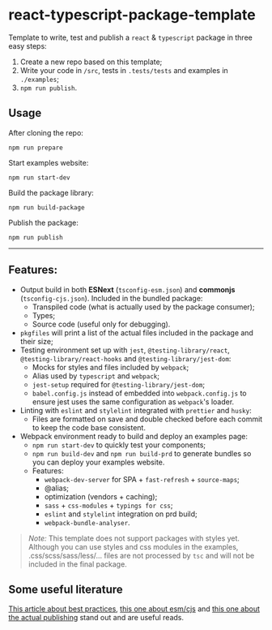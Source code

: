 # react-typescript-package-template

Template to write, test and publish a `react` &amp; `typescript` package in three easy steps:

1. Create a new repo based on this template;
2. Write your code in `/src`, tests in `.tests/tests` and examples in `./examples`;
3. `npm run publish`.

## Usage

After cloning the repo:

```
npm run prepare
```

Start examples website:

```
npm run start-dev
```

Build the package library:

```
npm run build-package
```

Publish the package:

```
npm run publish
```

---

## Features:

-   Output build in both **ESNext** (`tsconfig-esm.json`) and **commonjs** (`tsconfig-cjs.json`). Included in the bundled package:
    -   Transpiled code (what is actually used by the package consumer);
    -   Types;
    -   Source code (useful only for debugging).
-   `pkgfiles` will print a list of the actual files included in the package and their size;
-   Testing environment set up with `jest`, `@testing-library/react`, `@testing-library/react-hooks` and `@testing-library/jest-dom`:
    -   Mocks for styles and files included by `webpack`;
    -   Alias used by `typescript` and `webpack`;
    -   `jest-setup` required for `@testing-library/jest-dom`;
    -   `babel.config.js` instead of embedded into `webpack.config.js` to ensure jest uses the same configuration as `webpack`'s loader.
-   Linting with `eslint` and `stylelint` integrated with `prettier` and `husky`:
    -   Files are formatted on save and double checked before each commit to keep the code base consistent.
-   Webpack environment ready to build and deploy an examples page:
    -   `npm run start-dev` to quickly test your components;
    -   `npm run build-dev` and `npm run build-prd` to generate bundles so you can deploy your examples website.
    -   Features:
        -   `webpack-dev-server` for SPA + `fast-refresh` + `source-maps`;
        -   @alias;
        -   optimization (vendors + caching);
        -   `sass` + `css-modules` + `typings for css`;
        -   `eslint` and `stylelint` integration on prd build;
        -   `webpack-bundle-analyser`.

> _Note:_ This template does not support packages with styles yet. Although you can use styles and css modules in the examples, .css/scss/sass/less/... files are not processed by `tsc` and will not be included in the final package.

## Some useful literature

[This article about best practices](https://betterstack.dev/blog/npm-package-best-practices/), [this one about esm/cjs](https://blog.logrocket.com/publishing-node-modules-typescript-es-modules/) and [this one about the actual publishing](https://zellwk.com/blog/publish-to-npm/) stand out and are useful reads.
